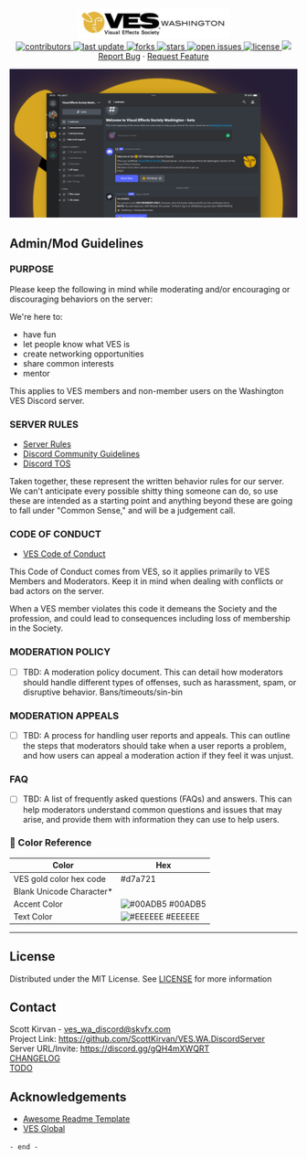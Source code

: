

<div align="center">
  <img src="assets/266x51_ves_wa_logotype.png" alt="logo" width="266" height="auto" />
  <br />
<!-- Badges -->
  <a href="https://github.com/ScottKirvan/ScooterGitTemplate/graphs/contributors">
    <img src="https://img.shields.io/github/contributors/ScottKirvan/ScooterGitTemplate" alt="contributors" />
  </a>
  <a href="">
    <img src="https://img.shields.io/github/last-commit/ScottKirvan/ScooterGitTemplate" alt="last update" />
  </a>
  <a href="https://github.com/ScottKirvan/ScooterGitTemplate/network/members">
    <img src="https://img.shields.io/github/forks/ScottKirvan/ScooterGitTemplate" alt="forks" />
  </a>
  <a href="https://github.com/ScottKirvan/ScooterGitTemplate/stargazers">
    <img src="https://img.shields.io/github/stars/ScottKirvan/ScooterGitTemplate" alt="stars" />
  </a>
  <a href="https://github.com/ScottKirvan/ScooterGitTemplate/issues/">
    <img src="https://img.shields.io/github/issues/ScottKirvan/ScooterGitTemplate" alt="open issues" />
  </a>
  <a href="https://github.com/ScottKirvan/ScooterGitTemplate/blob/master/LICENSE">
    <img src="https://img.shields.io/github/license/ScottKirvan/ScooterGitTemplate.svg" alt="license" />
  </a>
  <a href="https://discord.gg/gQH4mXWQRT">
    <img src="https://img.shields.io/discord/1052011377415438346?style=flat-square&label=discord&color=00ACD7">
  </a>
  <br />
    <a href="https://github.com/ScottKirvan/ScooterGitTemplate/issues/">Report Bug</a>
  <span> · </span>
    <a href="https://github.com/ScottKirvan/ScooterGitTemplate/issues/">Request Feature</a>
</div>

![VES WA Discord Server UI](assets/screengrab.png)

## Admin/Mod Guidelines

### PURPOSE

Please keep the following in mind while moderating and/or encouraging or discouraging behaviors on the server:

We're here to:
- have fun
- let people know what VES is
- create networking opportunities
- share common interests
- mentor

This applies to VES members and non-member users on the Washington VES Discord server.

### SERVER RULES

- [Server Rules](docs/Server%20Rules.md)
- [Discord Community Guidelines](https://discordapp.com/guidelines "Discord Community Guidelines") 
- [Discord TOS](https://discordapp.com/terms "Discord TOS") 

Taken together, these represent the written behavior rules for our server.  We can't anticipate every possible shitty thing someone can do, so use these are intended as a starting point and anything beyond these are going to fall under "Common Sense," and will be a judgement call.

### CODE OF CONDUCT

-  [VES Code of Conduct](https://www.vesglobal.org/visual-effects-society-code-of-conduct/ "VES Code of Conduct")

This Code of Conduct comes from VES, so it applies primarily to VES Members and Moderators.  Keep it in mind when dealing with conflicts or bad actors on the server.

When a VES member violates this code it demeans the Society and the profession, and could lead to consequences including loss of membership in the Society.

### MODERATION POLICY
- [ ] TBD:  A moderation policy document. This can detail how moderators should handle different types of offenses, such as harassment, spam, or disruptive behavior.  Bans/timeouts/sin-bin

### MODERATION APPEALS
- [ ] TBD:  A process for handling user reports and appeals. This can outline the steps that moderators should take when a user reports a problem, and how users can appeal a moderation action if they feel it was unjust.

### FAQ
- [ ] TBD:  A list of frequently asked questions (FAQs) and answers. This can help moderators understand common questions and issues that may arise, and provide them with information they can use to help users.

### :art: Color Reference

| Color             | Hex                                                                |
| ----------------- | ------------------------------------------------------------------ |
| VES gold color hex code | #d7a721 |
| Blank Unicode Character* |  |
| Accent Color | ![#00ADB5](https://via.placeholder.com/10/00ADB5?text=+) #00ADB5 |
| Text Color | ![#EEEEEE](https://via.placeholder.com/10/EEEEEE?text=+) #EEEEEE |

---
## License

Distributed under the MIT License.  See [LICENSE](LICENSE.md) for more information

## Contact

Scott Kirvan - ves_wa_discord@skvfx.com  
Project Link: https://github.com/ScottKirvan/VES.WA.DiscordServer  
Server URL/Invite:  https://discord.gg/gQH4mXWQRT  
[CHANGELOG](notes/CHANGELOG.md)   
[TODO](notes/TODO.md)  

## Acknowledgements

 - [Awesome Readme Template](https://github.com/Louis3797/awesome-readme-template)
 - [VES Global](https://VESGlobal.org)


`- end -`
